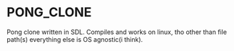 # PONG_CLONE
Pong  clone written in SDL. Compiles and works on linux, tho other than file path(s) everything else is OS agnostic(i think). 
